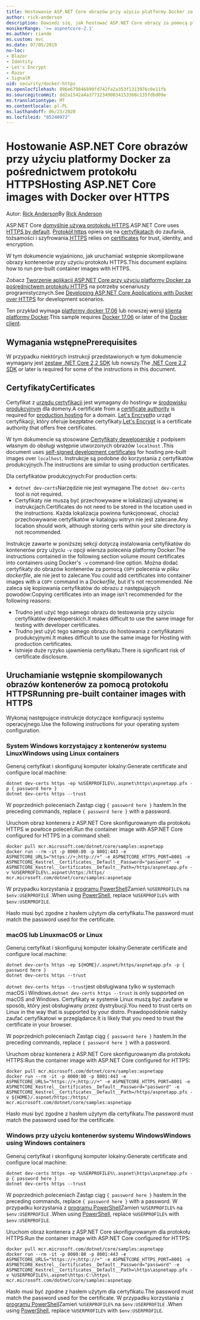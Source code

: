 ```yaml
---
title: Hostowanie ASP.NET Core obrazów przy użyciu platformy Docker za pośrednictwem protokołu HTTPS
author: rick-anderson
description: Dowiedz się, jak hostować ASP.NET Core obrazy za pomocą platformy Docker za pośrednictwem protokołu HTTPS
monikerRange: '>= aspnetcore-2.1'
ms.author: riande
ms.custom: mvc
ms.date: 07/05/2019
no-loc:
- Blazor
- Identity
- Let's Encrypt
- Razor
- SignalR
uid: security/docker-https
ms.openlocfilehash: 096e679846899fd742fa2a353f1313976c0e11fb
ms.sourcegitcommit: dd2a1542a4a377123490034153368c135fdbd09e
ms.translationtype: MT
ms.contentlocale: pl-PL
ms.lasthandoff: 06/23/2020
ms.locfileid: "85240972"
---
```

# <a name="hosting-aspnet-core-images-with-docker-over-https"></a><span data-ttu-id="4319c-103">Hostowanie ASP.NET Core obrazów przy użyciu platformy Docker za pośrednictwem protokołu HTTPS</span><span class="sxs-lookup"><span data-stu-id="4319c-103">Hosting ASP.NET Core images with Docker over HTTPS</span></span>

<span data-ttu-id="4319c-104">Autor: [Rick Anderson](https://twitter.com/RickAndMSFT)</span><span class="sxs-lookup"><span data-stu-id="4319c-104">By [Rick Anderson](https://twitter.com/RickAndMSFT)</span></span>

<span data-ttu-id="4319c-105">ASP.NET Core [domyślnie używa protokołu HTTPS](/aspnet/core/security/enforcing-ssl).</span><span class="sxs-lookup"><span data-stu-id="4319c-105">ASP.NET Core uses [HTTPS by default](/aspnet/core/security/enforcing-ssl).</span></span> <span data-ttu-id="4319c-106">[Protokół https](https://en.wikipedia.org/wiki/HTTPS) opiera się na [certyfikatach](https://en.wikipedia.org/wiki/Public_key_certificate) do zaufania, tożsamości i szyfrowania.</span><span class="sxs-lookup"><span data-stu-id="4319c-106">[HTTPS](https://en.wikipedia.org/wiki/HTTPS) relies on [certificates](https://en.wikipedia.org/wiki/Public_key_certificate) for trust, identity, and encryption.</span></span>

<span data-ttu-id="4319c-107">W tym dokumencie wyjaśniono, jak uruchamiać wstępnie skompilowane obrazy kontenerów przy użyciu protokołu HTTPS.</span><span class="sxs-lookup"><span data-stu-id="4319c-107">This document explains how to run pre-built container images with HTTPS.</span></span>

<span data-ttu-id="4319c-108">Zobacz [Tworzenie aplikacji ASP.NET Core przy użyciu platformy Docker za pośrednictwem protokołu HTTPS](https://github.com/dotnet/dotnet-docker/blob/master/samples/run-aspnetcore-https-development.md) na potrzeby scenariuszy programistycznych.</span><span class="sxs-lookup"><span data-stu-id="4319c-108">See [Developing ASP.NET Core Applications with Docker over HTTPS](https://github.com/dotnet/dotnet-docker/blob/master/samples/run-aspnetcore-https-development.md) for development scenarios.</span></span>

<span data-ttu-id="4319c-109">Ten przykład wymaga [platformy docker 17,06](https://docs.docker.com/release-notes/docker-ce) lub nowszej wersji [klienta platformy Docker](https://www.docker.com/products/docker).</span><span class="sxs-lookup"><span data-stu-id="4319c-109">This sample requires [Docker 17.06](https://docs.docker.com/release-notes/docker-ce) or later of the [Docker client](https://www.docker.com/products/docker).</span></span>

## <a name="prerequisites"></a><span data-ttu-id="4319c-110">Wymagania wstępne</span><span class="sxs-lookup"><span data-stu-id="4319c-110">Prerequisites</span></span>

<span data-ttu-id="4319c-111">W przypadku niektórych instrukcji przedstawionych w tym dokumencie wymagany jest [zestaw .NET Core 2,2 SDK](https://dotnet.microsoft.com/download) lub nowszy.</span><span class="sxs-lookup"><span data-stu-id="4319c-111">The [.NET Core 2.2 SDK](https://dotnet.microsoft.com/download) or later is required for some of the instructions in this document.</span></span>

## <a name="certificates"></a><span data-ttu-id="4319c-112">Certyfikaty</span><span class="sxs-lookup"><span data-stu-id="4319c-112">Certificates</span></span>

<span data-ttu-id="4319c-113">Certyfikat z [urzędu certyfikacji](https://wikipedia.org/wiki/Certificate_authority) jest wymagany do hostingu w [środowisku produkcyjnym](https://blogs.msdn.microsoft.com/webdev/2017/11/29/configuring-https-in-asp-net-core-across-different-platforms/) dla domeny.</span><span class="sxs-lookup"><span data-stu-id="4319c-113">A certificate from a [certificate authority](https://wikipedia.org/wiki/Certificate_authority) is required for [production hosting](https://blogs.msdn.microsoft.com/webdev/2017/11/29/configuring-https-in-asp-net-core-across-different-platforms/) for a domain.</span></span> <span data-ttu-id="4319c-114">[Let's Encrypt](https://letsencrypt.org/)to urząd certyfikacji, który oferuje bezpłatne certyfikaty.</span><span class="sxs-lookup"><span data-stu-id="4319c-114">[Let's Encrypt](https://letsencrypt.org/) is a certificate authority that offers free certificates.</span></span>

<span data-ttu-id="4319c-115">W tym dokumencie są stosowane [Certyfikaty deweloperskie](https://en.wikipedia.org/wiki/Self-signed_certificate) z podpisem własnym do obsługi wstępnie utworzonych obrazów `localhost` .</span><span class="sxs-lookup"><span data-stu-id="4319c-115">This document uses [self-signed development certificates](https://en.wikipedia.org/wiki/Self-signed_certificate) for hosting pre-built images over `localhost`.</span></span> <span data-ttu-id="4319c-116">Instrukcje są podobne do korzystania z certyfikatów produkcyjnych.</span><span class="sxs-lookup"><span data-stu-id="4319c-116">The instructions are similar to using production certificates.</span></span>

<span data-ttu-id="4319c-117">Dla certyfikatów produkcyjnych:</span><span class="sxs-lookup"><span data-stu-id="4319c-117">For production certs:</span></span>

* <span data-ttu-id="4319c-118">`dotnet dev-certs`Narzędzie nie jest wymagane.</span><span class="sxs-lookup"><span data-stu-id="4319c-118">The `dotnet dev-certs` tool is not required.</span></span>
* <span data-ttu-id="4319c-119">Certyfikaty nie muszą być przechowywane w lokalizacji używanej w instrukcjach.</span><span class="sxs-lookup"><span data-stu-id="4319c-119">Certificates do not need to be stored in the location used in the instructions.</span></span> <span data-ttu-id="4319c-120">Każda lokalizacja powinna funkcjonować, chociaż przechowywanie certyfikatów w katalogu witryn nie jest zalecane.</span><span class="sxs-lookup"><span data-stu-id="4319c-120">Any location should work, although storing certs within your site directory is not recommended.</span></span>

<span data-ttu-id="4319c-121">Instrukcje zawarte w poniższej sekcji dotyczą instalowania certyfikatów do kontenerów przy użyciu `-v` opcji wiersza polecenia platformy Docker.</span><span class="sxs-lookup"><span data-stu-id="4319c-121">The instructions contained in the following section volume mount certificates into containers using Docker's `-v` command-line option.</span></span> <span data-ttu-id="4319c-122">Można dodać certyfikaty do obrazów kontenerów za pomocą `COPY` polecenia w *pliku dockerfile*, ale nie jest to zalecane.</span><span class="sxs-lookup"><span data-stu-id="4319c-122">You could add certificates into container images with a `COPY` command in a *Dockerfile*, but it's not recommended.</span></span> <span data-ttu-id="4319c-123">Nie zaleca się kopiowania certyfikatów do obrazu z następujących powodów:</span><span class="sxs-lookup"><span data-stu-id="4319c-123">Copying certificates into an image isn't recommended for the following reasons:</span></span>

* <span data-ttu-id="4319c-124">Trudno jest użyć tego samego obrazu do testowania przy użyciu certyfikatów deweloperskich.</span><span class="sxs-lookup"><span data-stu-id="4319c-124">It makes difficult to use the same image for testing with developer certificates.</span></span>
* <span data-ttu-id="4319c-125">Trudno jest użyć tego samego obrazu do hostowania z certyfikatami produkcyjnymi.</span><span class="sxs-lookup"><span data-stu-id="4319c-125">It makes difficult to use the same image for Hosting with production certificates.</span></span>
* <span data-ttu-id="4319c-126">Istnieje duże ryzyko ujawnienia certyfikatu.</span><span class="sxs-lookup"><span data-stu-id="4319c-126">There is significant risk of certificate disclosure.</span></span>

## <a name="running-pre-built-container-images-with-https"></a><span data-ttu-id="4319c-127">Uruchamianie wstępnie skompilowanych obrazów kontenerów za pomocą protokołu HTTPS</span><span class="sxs-lookup"><span data-stu-id="4319c-127">Running pre-built container images with HTTPS</span></span>

<span data-ttu-id="4319c-128">Wykonaj następujące instrukcje dotyczące konfiguracji systemu operacyjnego.</span><span class="sxs-lookup"><span data-stu-id="4319c-128">Use the following instructions for your operating system configuration.</span></span>

### <a name="windows-using-linux-containers"></a><span data-ttu-id="4319c-129">System Windows korzystający z kontenerów systemu Linux</span><span class="sxs-lookup"><span data-stu-id="4319c-129">Windows using Linux containers</span></span>

<span data-ttu-id="4319c-130">Generuj certyfikat i skonfiguruj komputer lokalny:</span><span class="sxs-lookup"><span data-stu-id="4319c-130">Generate certificate and configure local machine:</span></span>

```dotnetcli
dotnet dev-certs https -ep %USERPROFILE%\.aspnet\https\aspnetapp.pfx -p { password here }
dotnet dev-certs https --trust
```

<span data-ttu-id="4319c-131">W poprzednich poleceniach Zastąp ciąg `{ password here }` hasłem.</span><span class="sxs-lookup"><span data-stu-id="4319c-131">In the preceding commands, replace `{ password here }` with a password.</span></span>

<span data-ttu-id="4319c-132">Uruchom obraz kontenera z ASP.NET Core skonfigurowanym dla protokołu HTTPS w powłoce poleceń:</span><span class="sxs-lookup"><span data-stu-id="4319c-132">Run the container image with ASP.NET Core configured for HTTPS in a command shell:</span></span>

```console
docker pull mcr.microsoft.com/dotnet/core/samples:aspnetapp
docker run --rm -it -p 8000:80 -p 8001:443 -e ASPNETCORE_URLS="https://+;http://+" -e ASPNETCORE_HTTPS_PORT=8001 -e ASPNETCORE_Kestrel__Certificates__Default__Password="password" -e ASPNETCORE_Kestrel__Certificates__Default__Path=/https/aspnetapp.pfx -v %USERPROFILE%\.aspnet\https:/https/ mcr.microsoft.com/dotnet/core/samples:aspnetapp
```

<span data-ttu-id="4319c-133">W przypadku korzystania z [programu PowerShell](/powershell/scripting/overview)Zamień `%USERPROFILE%` na `$env:USERPROFILE` .</span><span class="sxs-lookup"><span data-stu-id="4319c-133">When using [PowerShell](/powershell/scripting/overview), replace `%USERPROFILE%` with `$env:USERPROFILE`.</span></span>

<span data-ttu-id="4319c-134">Hasło musi być zgodne z hasłem użytym dla certyfikatu.</span><span class="sxs-lookup"><span data-stu-id="4319c-134">The password must match the password used for the certificate.</span></span>

### <a name="macos-or-linux"></a><span data-ttu-id="4319c-135">macOS lub Linux</span><span class="sxs-lookup"><span data-stu-id="4319c-135">macOS or Linux</span></span>

<span data-ttu-id="4319c-136">Generuj certyfikat i skonfiguruj komputer lokalny:</span><span class="sxs-lookup"><span data-stu-id="4319c-136">Generate certificate and configure local machine:</span></span>

```dotnetcli
dotnet dev-certs https -ep ${HOME}/.aspnet/https/aspnetapp.pfx -p { password here }
dotnet dev-certs https --trust
```

<span data-ttu-id="4319c-137">`dotnet dev-certs https --trust`jest obsługiwana tylko w systemach macOS i Windows.</span><span class="sxs-lookup"><span data-stu-id="4319c-137">`dotnet dev-certs https --trust` is only supported on macOS and Windows.</span></span> <span data-ttu-id="4319c-138">Certyfikaty w systemie Linux muszą być zaufane w sposób, który jest obsługiwany przez dystrybucji.</span><span class="sxs-lookup"><span data-stu-id="4319c-138">You need to trust certs on Linux in the way that is supported by your distro.</span></span> <span data-ttu-id="4319c-139">Prawdopodobnie należy zaufać certyfikatowi w przeglądarce.</span><span class="sxs-lookup"><span data-stu-id="4319c-139">It is likely that you need to trust the certificate in your browser.</span></span>

<span data-ttu-id="4319c-140">W poprzednich poleceniach Zastąp ciąg `{ password here }` hasłem.</span><span class="sxs-lookup"><span data-stu-id="4319c-140">In the preceding commands, replace `{ password here }` with a password.</span></span>

<span data-ttu-id="4319c-141">Uruchom obraz kontenera z ASP.NET Core skonfigurowanym dla protokołu HTTPS:</span><span class="sxs-lookup"><span data-stu-id="4319c-141">Run the container image with ASP.NET Core configured for HTTPS:</span></span>

```console
docker pull mcr.microsoft.com/dotnet/core/samples:aspnetapp
docker run --rm -it -p 8000:80 -p 8001:443 -e ASPNETCORE_URLS="https://+;http://+" -e ASPNETCORE_HTTPS_PORT=8001 -e ASPNETCORE_Kestrel__Certificates__Default__Password="password" -e ASPNETCORE_Kestrel__Certificates__Default__Path=/https/aspnetapp.pfx -v ${HOME}/.aspnet/https:/https/ mcr.microsoft.com/dotnet/core/samples:aspnetapp
```

<span data-ttu-id="4319c-142">Hasło musi być zgodne z hasłem użytym dla certyfikatu.</span><span class="sxs-lookup"><span data-stu-id="4319c-142">The password must match the password used for the certificate.</span></span>

### <a name="windows-using-windows-containers"></a><span data-ttu-id="4319c-143">Windows przy użyciu kontenerów systemu Windows</span><span class="sxs-lookup"><span data-stu-id="4319c-143">Windows using Windows containers</span></span>

<span data-ttu-id="4319c-144">Generuj certyfikat i skonfiguruj komputer lokalny:</span><span class="sxs-lookup"><span data-stu-id="4319c-144">Generate certificate and configure local machine:</span></span>

```dotnetcli
dotnet dev-certs https -ep %USERPROFILE%\.aspnet\https\aspnetapp.pfx -p { password here }
dotnet dev-certs https --trust
```

<span data-ttu-id="4319c-145">W poprzednich poleceniach Zastąp ciąg `{ password here }` hasłem.</span><span class="sxs-lookup"><span data-stu-id="4319c-145">In the preceding commands, replace `{ password here }` with a password.</span></span> <span data-ttu-id="4319c-146">W przypadku korzystania z [programu PowerShell](/powershell/scripting/overview)Zamień `%USERPROFILE%` na `$env:USERPROFILE` .</span><span class="sxs-lookup"><span data-stu-id="4319c-146">When using [PowerShell](/powershell/scripting/overview), replace `%USERPROFILE%` with `$env:USERPROFILE`.</span></span>

<span data-ttu-id="4319c-147">Uruchom obraz kontenera z ASP.NET Core skonfigurowanym dla protokołu HTTPS:</span><span class="sxs-lookup"><span data-stu-id="4319c-147">Run the container image with ASP.NET Core configured for HTTPS:</span></span>

```console
docker pull mcr.microsoft.com/dotnet/core/samples:aspnetapp
docker run --rm -it -p 8000:80 -p 8001:443 -e ASPNETCORE_URLS="https://+;http://+" -e ASPNETCORE_HTTPS_PORT=8001 -e ASPNETCORE_Kestrel__Certificates__Default__Password="password" -e ASPNETCORE_Kestrel__Certificates__Default__Path=\https\aspnetapp.pfx -v %USERPROFILE%\.aspnet\https:C:\https\ mcr.microsoft.com/dotnet/core/samples:aspnetapp
```

<span data-ttu-id="4319c-148">Hasło musi być zgodne z hasłem użytym dla certyfikatu.</span><span class="sxs-lookup"><span data-stu-id="4319c-148">The password must match the password used for the certificate.</span></span> <span data-ttu-id="4319c-149">W przypadku korzystania z [programu PowerShell](/powershell/scripting/overview)Zamień `%USERPROFILE%` na `$env:USERPROFILE` .</span><span class="sxs-lookup"><span data-stu-id="4319c-149">When using [PowerShell](/powershell/scripting/overview), replace `%USERPROFILE%` with `$env:USERPROFILE`.</span></span>
